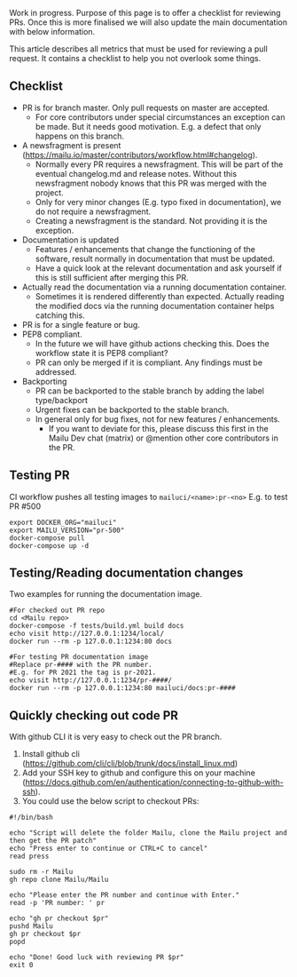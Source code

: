 Work in progress. Purpose of this page is to offer a checklist for reviewing PRs. Once this is more finalised we will also update the main documentation with below information.

This article describes all metrics that must be used for reviewing a pull request. It contains a checklist to help you not overlook some things.

## Checklist

* PR is for branch master. Only pull requests on master are accepted.
  * For core contributors under special circumstances an exception can be made. But it needs good motivation. E.g. a defect that only happens on this branch.
* A newsfragment is present (https://mailu.io/master/contributors/workflow.html#changelog). 
  * Normally every PR requires a newsfragment. This will be part of the eventual changelog.md and release notes. Without this newsfragment nobody knows that this PR was merged with the project.
  * Only for very minor changes (E.g. typo fixed in documentation), we do not require a newsfragment.
  * Creating a newsfragment is the standard. Not providing it is the exception.
* Documentation is updated
  * Features / enhancements that change the functioning of the software, result normally in documentation that must be updated.
  * Have a quick look at the relevant documentation and ask yourself if this is still sufficient after merging this PR.
* Actually read the documentation via a running documentation container.
  * Sometimes it is rendered differently than expected. Actually reading the modified docs via the running documentation container helps catching this.
* PR is for a single feature or bug.
* PEP8 compliant. 
  * In the future we will have github actions checking this. Does the workflow state it is PEP8 compliant?
  * PR can only be merged if it is compliant. Any findings must be addressed.
* Backporting
  * PR can be backported to the stable branch by adding the label type/backport
  * Urgent fixes can be backported to the stable branch.
  * In general only for bug fixes, not for new features / enhancements.
    * If you want to deviate for this, please discuss this first in the Mailu Dev chat (matrix) or @mention other core contributors in the PR.

## Testing PR
CI workflow pushes all testing images to `mailuci/<name>:pr-<no>`
E.g. to test PR #500
```
export DOCKER_ORG="mailuci"
export MAILU_VERSION="pr-500"
docker-compose pull
docker-compose up -d
```

## Testing/Reading documentation changes
Two examples for running the documentation image.

```
#For checked out PR repo
cd <Mailu repo>
docker-compose -f tests/build.yml build docs
echo visit http://127.0.0.1:1234/local/
docker run --rm -p 127.0.0.1:1234:80 docs
```
```
#For testing PR documentation image
#Replace pr-#### with the PR number. 
#E.g. for PR 2021 the tag is pr-2021.
echo visit http://127.0.0.1:1234/pr-####/
docker run --rm -p 127.0.0.1:1234:80 mailuci/docs:pr-####
```

## Quickly checking out code PR
With github  CLI it is very easy to check out the PR branch.

1. Install github cli (https://github.com/cli/cli/blob/trunk/docs/install_linux.md)
2. Add your SSH key to github and configure this on your machine (https://docs.github.com/en/authentication/connecting-to-github-with-ssh).
3. You could use the below script to checkout PRs:
```
#!/bin/bash

echo "Script will delete the folder Mailu, clone the Mailu project and then get the PR patch"
echo "Press enter to continue or CTRL+C to cancel"
read press

sudo rm -r Mailu
gh repo clone Mailu/Mailu

echo "Please enter the PR number and continue with Enter."
read -p 'PR number: ' pr

echo "gh pr checkout $pr"
pushd Mailu
gh pr checkout $pr
popd

echo "Done! Good luck with reviewing PR $pr"
exit 0
```